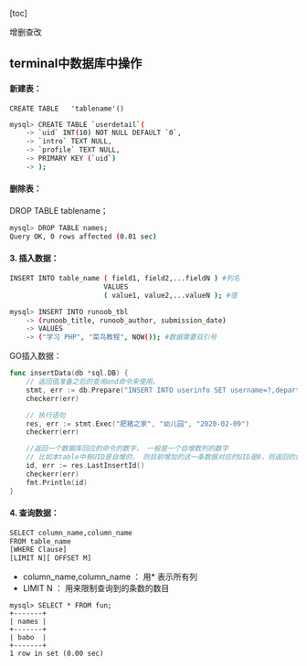 [toc]



增删查改

## terminal中数据库中操作



#### 新建表：

`CREATE TABLE 	'tablename'()`

```bash
mysql> CREATE TABLE `userdetail`(
    -> `uid` INT(10) NOT NULL DEFAULT `0`,
    -> `intro` TEXT NULL,
    -> `profile` TEXT NULL,
    -> PRIMARY KEY (`uid`)
    -> );
```



#### 删除表：

DROP TABLE  tablename；

```bash
mysql> DROP TABLE names;
Query OK, 0 rows affected (0.01 sec)
```



#### 3. 插入数据：

```bash
INSERT INTO table_name ( field1, field2,...fieldN ) #列名
                       VALUES
                       ( value1, value2,...valueN ); #值
```



```bash
mysql> INSERT INTO runoob_tbl 
    -> (runoob_title, runoob_author, submission_date)
    -> VALUES
    -> ("学习 PHP", "菜鸟教程", NOW()); #数据需要双引号
```



GO插入数据：

```go
func insertData(db *sql.DB) {
	// 返回值准备之后的查询and命令来使用。
	stmt, err := db.Prepare("INSERT INTO userinfo SET username=?,department=?,created=?")
	checkerr(err)

	// 执行语句
	res, err := stmt.Exec("肥猪之家", "幼儿园", "2020-02-09")
	checkerr(err)

	//返回一个数据库回应的命令的数字， 一般是一个自增数列的数字
	// 比如本table中有UID是自增的， 则目前增加的这一条数据对应的UID是8，则返回的id是8
	id, err := res.LastInsertId()
	checkerr(err)
	fmt.Println(id)
}
```



#### 4. 查询数据：

```bash
SELECT column_name,column_name
FROM table_name
[WHERE Clause]
[LIMIT N][ OFFSET M]
```

- column_name,column_name ： 用* 表示所有列
- LIMIT N ： 用来限制查询到的条数的数目



```
mysql> SELECT * FROM fun;
+-------+
| names |
+-------+
| babo  |
+-------+
1 row in set (0.00 sec)
```




